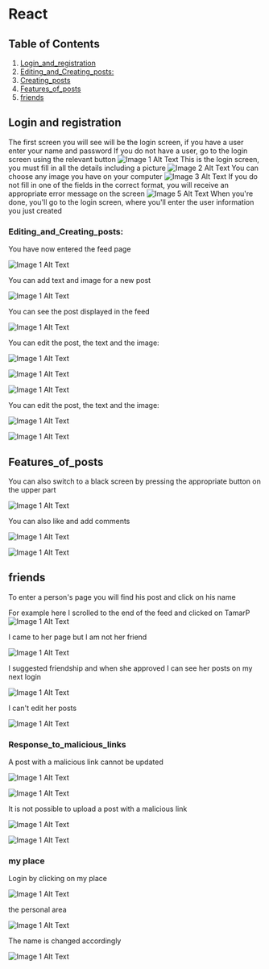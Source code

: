 # React 

## Table of Contents
1. [Login_and_registration](#Login_and_registration)
2. [Editing_and_Creating_posts:](#Editing_and_Creating_posts:)
3. [Creating_posts](#Creating_posts)
4. [Features_of_posts](#Features_of_posts)
5. [friends](#friends)

## Login and registration
The first screen you will see will be the login screen, if you have a user enter your name and password
If you do not have a user, go to the login screen using the relevant button
![Image 1 Alt Text](Photos/44_1.png)
This is the login screen, you must fill in all the details including a picture
![Image 2 Alt Text](Photos/44_2.png)
You can choose any image you have on your computer
![Image 3 Alt Text](Photos/44_3.png)
If you do not fill in one of the fields in the correct format, you will receive an appropriate error message on the screen
![Image 5 Alt Text](Photos/44_5.png)
When you're done, you'll go to the login screen, where you'll enter the user information you just created
### Editing_and_Creating_posts: 
You have now entered the feed page

![Image 1 Alt Text](Photos/p1.png)

You can add text and image for a new post

![Image 1 Alt Text](Photos/p2.png)

You can see the post displayed in the feed

![Image 1 Alt Text](Photos/p3.png)

You can edit the post, the text and the image:

![Image 1 Alt Text](Photos/p4.png)

![Image 1 Alt Text](Photos/p5.png)

![Image 1 Alt Text](Photos/p6.png)

You can edit the post, the text and the image: 

![Image 1 Alt Text](Photos/p7.png)

![Image 1 Alt Text](Photos/p8.png)

## Features_of_posts
You can also switch to a black screen by pressing the appropriate button on the upper part

![Image 1 Alt Text](Photos/d1.png)


You can also like and add comments


![Image 1 Alt Text](Photos/ii1.png)

![Image 1 Alt Text](Photos/ii2.png)

## friends
To enter a person's page you will find his post and click on his name

For example here I scrolled to the end of the feed and clicked on TamarP
![Image 1 Alt Text](Photos/ff1.png)

I came to her page but I am not her friend

![Image 1 Alt Text](Photos/ff2.png)

I suggested friendship and when she approved I can see her posts on my next login

![Image 1 Alt Text](Photos/ff3.png)

I can't edit her posts

![Image 1 Alt Text](Photos/ff4.png)


### Response_to_malicious_links
A post with a malicious link cannot be updated


![Image 1 Alt Text](Photos/l1.png)

![Image 1 Alt Text](Photos/l2.png)

It is not possible to upload a post with a malicious link


![Image 1 Alt Text](Photos/l3.png)

![Image 1 Alt Text](Photos/l4.png)

### my place

Login by clicking on my place

![Image 1 Alt Text](Photos/m1.png)


the personal area

![Image 1 Alt Text](Photos/m2.png)

The name is changed accordingly

![Image 1 Alt Text](Photos/m3.png)